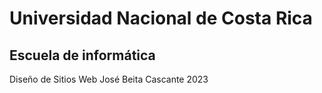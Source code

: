 # Universidad Nacional de Costa Rica
## Escuela de informática
Diseño de Sitios Web
José Beita Cascante
2023
